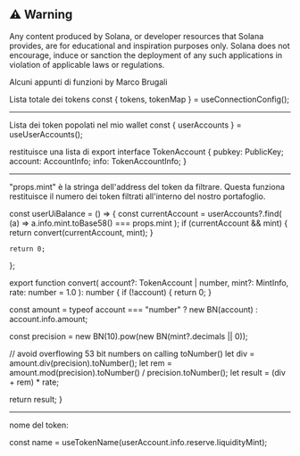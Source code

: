 ## ⚠️ Warning

Any content produced by Solana, or developer resources that Solana provides, are for educational and inspiration purposes only. Solana does not encourage, induce or sanction the deployment of any such applications in violation of applicable laws or regulations.


Alcuni appunti di funzioni by Marco Brugali



Lista totale dei tokens
const { tokens, tokenMap } = useConnectionConfig();

-----------------------------------------

Lista dei token popolati nel mio wallet
const { userAccounts } = useUserAccounts();

restituisce una lista di
export interface TokenAccount {
  pubkey: PublicKey;
  account: AccountInfo<Buffer>;
  info: TokenAccountInfo;
}

-----------------------------------------

"props.mint" è la stringa dell'address del token da filtrare.
Questa funziona restituisce il numero dei token filtrati all'interno del nostro portafoglio.

const userUiBalance = () => {
    const currentAccount = userAccounts?.find(
      (a) => a.info.mint.toBase58() === props.mint
    );
    if (currentAccount && mint) {
      return convert(currentAccount, mint);
    }
    
    return 0;
};

export function convert(
  account?: TokenAccount | number,
  mint?: MintInfo,
  rate: number = 1.0
): number {
  if (!account) {
    return 0;
  }

  const amount =
    typeof account === "number" ? new BN(account) : account.info.amount;

  const precision = new BN(10).pow(new BN(mint?.decimals || 0));

  // avoid overflowing 53 bit numbers on calling toNumber()
  let div = amount.div(precision).toNumber();
  let rem = amount.mod(precision).toNumber() / precision.toNumber();
  let result = (div + rem) * rate;

  return result;
}

-----------------------------------------

nome del token:

const name = useTokenName(userAccount.info.reserve.liquidityMint);
